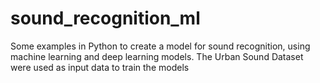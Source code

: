 # sound_recognition_ml
Some examples in Python to create a model for sound recognition, using machine learning and deep learning models. The Urban Sound Dataset were used as input data to train the models
